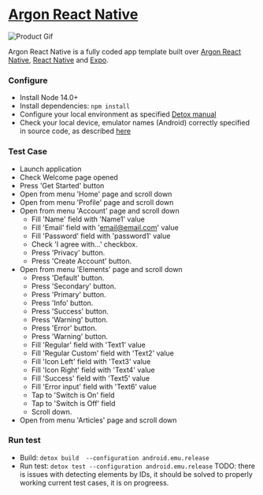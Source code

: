 # [Argon React Native](https://creativetimofficial.github.io/argon-react-native/docs/#)

![Product Gif](https://raw.githubusercontent.com/creativetimofficial/public-assets/master/argon-react-native/arg-rn-thumbnail.jpg)

Argon React Native is a fully coded app template built over [Argon React Native](https://github.com/creativetimofficial/argon-react-native/releases/tag/v1.8.1), [React Native](https://facebook.github.io/react-native/?ref=creativetim) and [Expo](https://expo.io/?ref=creativetim).
### Configure

- Install Node 14.0+
- Install dependencies:
`npm install`
- Configure your local environment as specified [Detox manual](https://wix.github.io/Detox/docs/introduction/getting-started)
- Check your local device, emulator names (Android) correctly specified in source code, as described [here](https://wix.github.io/Detox/docs/introduction/project-setup#step-3-device-configs)

### Test Case
- Launch application
- Check Welcome page opened
- Press 'Get Started' button
- Open from menu 'Home' page and scroll down
- Open from menu 'Profile' page and scroll down
- Open from menu 'Account' page and scroll down
    - Fill 'Name' field with 'Name1' value
    - Fill 'Email' field with 'email@email.com' value
    - Fill 'Password' field with 'password1' value
    - Check 'I agree with...' checkbox.
    - Press 'Privacy' button.
    - Press 'Create Account' button.
- Open from menu 'Elements' page and scroll down
    - Press 'Default' button.
    - Press 'Secondary' button.
    - Press 'Primary' button.
    - Press 'Info' button.
    - Press 'Success' button.
    - Press 'Warning' button.
    - Press 'Error' button.
    - Press 'Warning' button.
    - Fill 'Regular' field with 'Text1' value
    - Fill 'Regular Custom' field with 'Text2' value
    - Fill 'Icon Left' field with 'Text3' value
    - Fill 'Icon Right' field with 'Text4' value
    - Fill 'Success' field with 'Text5' value
    - Fill 'Error input' field with 'Text6' value
    - Tap to 'Switch is On' field
    - Tap to 'Switch is Off' field
    - Scroll down.
- Open from menu 'Articles' page and scroll down


### Run test
- Build: `detox build  --configuration android.emu.release`
- Run test: `detox test --configuration android.emu.release` 
TODO: there is issues with detecting elements by IDs, it should be solved to properly working current test cases, it is on progreess.
